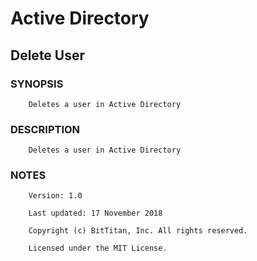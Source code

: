 # Active Directory
## Delete User
### SYNOPSIS
```
    Deletes a user in Active Directory
```
### DESCRIPTION
```
    Deletes a user in Active Directory
```
### NOTES
```
    Version: 1.0
    Last updated: 17 November 2018
    Copyright (c) BitTitan, Inc. All rights reserved.
    Licensed under the MIT License.
```

